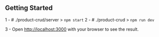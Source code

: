 ## Getting Started

1 - # ./product-crud/server > ```npm start```
2 - # ./product-crud > ```npm run dev```

3 - Open [http://localhost:3000](http://localhost:3000) with your browser to see the result.
